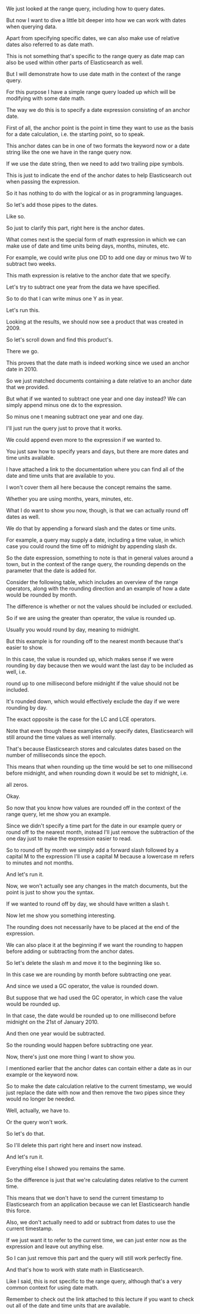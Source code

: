 We just looked at the range query, including how to query dates.

But now I want to dive a little bit deeper into how we can work with dates when querying data.

Apart from specifying specific dates, we can also make use of relative dates also referred to as date math.

This is not something that's specific to the range query as date map can also be used within other parts of Elasticsearch as well.

But I will demonstrate how to use date math in the context of the range query.

For this purpose I have a simple range query loaded up which will be modifying with some date math.

The way we do this is to specify a date expression consisting of an anchor date.

First of all, the anchor point is the point in time they want to use as the basis for a date calculation, i.e. the starting point, so to speak.

This anchor dates can be in one of two formats the keyword now or a date string like the one we have in the range query now.

If we use the date string, then we need to add two trailing pipe symbols.

This is just to indicate the end of the anchor dates to help Elasticsearch out when passing the expression.

So it has nothing to do with the logical or as in programming languages.

So let's add those pipes to the dates.

Like so.

So just to clarify this part, right here is the anchor dates.

What comes next is the special form of math expression in which we can make use of date and time units being days, months, minutes, etc.

For example, we could write plus one DD to add one day or minus two W to subtract two weeks.

This math expression is relative to the anchor date that we specify.

Let's try to subtract one year from the data we have specified.

So to do that I can write minus one Y as in year.

Let's run this.

Looking at the results, we should now see a product that was created in 2009.

So let's scroll down and find this product's.

There we go.

This proves that the date math is indeed working since we used an anchor date in 2010.

So we just matched documents containing a date relative to an anchor date that we provided.

But what if we wanted to subtract one year and one day instead? We can simply append minus one dx to the expression.

So minus one t meaning subtract one year and one day.

I'll just run the query just to prove that it works.

We could append even more to the expression if we wanted to.

You just saw how to specify years and days, but there are more dates and time units available.

I have attached a link to the documentation where you can find all of the date and time units that are available to you.

I won't cover them all here because the concept remains the same.

Whether you are using months, years, minutes, etc.

What I do want to show you now, though, is that we can actually round off dates as well.

We do that by appending a forward slash and the dates or time units.

For example, a query may supply a date, including a time value, in which case you could round the time off to midnight by appending slash dx.

So the date expression, something to note is that in general values around a town, but in the context of the range query, the rounding depends on the parameter that the date is added for.

Consider the following table, which includes an overview of the range operators, along with the rounding direction and an example of how a date would be rounded by month.

The difference is whether or not the values should be included or excluded.

So if we are using the greater than operator, the value is rounded up.

Usually you would round by day, meaning to midnight.

But this example is for rounding off to the nearest month because that's easier to show.

In this case, the value is rounded up, which makes sense if we were rounding by day because then we would want the last day to be included as well, i.e.

round up to one millisecond before midnight if the value should not be included.

It's rounded down, which would effectively exclude the day if we were rounding by day.

The exact opposite is the case for the LC and LCE operators.

Note that even though these examples only specify dates, Elasticsearch will still around the time values as well internally.

That's because Elasticsearch stores and calculates dates based on the number of milliseconds since the epoch.

This means that when rounding up the time would be set to one millisecond before midnight, and when rounding down it would be set to midnight, i.e.

all zeros.

Okay.

So now that you know how values are rounded off in the context of the range query, let me show you an example.

Since we didn't specify a time part for the date in our example query or round off to the nearest month, instead I'll just remove the subtraction of the one day just to make the expression easier to read.

So to round off by month we simply add a forward slash followed by a capital M to the expression I'll use a capital M because a lowercase m refers to minutes and not months.

And let's run it.

Now, we won't actually see any changes in the match documents, but the point is just to show you the syntax.

If we wanted to round off by day, we should have written a slash t.

Now let me show you something interesting.

The rounding does not necessarily have to be placed at the end of the expression.

We can also place it at the beginning if we want the rounding to happen before adding or subtracting from the anchor dates.

So let's delete the slash m and move it to the beginning like so.

In this case we are rounding by month before subtracting one year.

And since we used a GC operator, the value is rounded down.

But suppose that we had used the GC operator, in which case the value would be rounded up.

In that case, the date would be rounded up to one millisecond before midnight on the 21st of January 2010.

And then one year would be subtracted.

So the rounding would happen before subtracting one year.

Now, there's just one more thing I want to show you.

I mentioned earlier that the anchor dates can contain either a date as in our example or the keyword now.

So to make the date calculation relative to the current timestamp, we would just replace the date with now and then remove the two pipes since they would no longer be needed.

Well, actually, we have to.

Or the query won't work.

So let's do that.

So I'll delete this part right here and insert now instead.

And let's run it.

Everything else I showed you remains the same.

So the difference is just that we're calculating dates relative to the current time.

This means that we don't have to send the current timestamp to Elasticsearch from an application because we can let Elasticsearch handle this force.

Also, we don't actually need to add or subtract from dates to use the current timestamp.

If we just want it to refer to the current time, we can just enter now as the expression and leave out anything else.

So I can just remove this part and the query will still work perfectly fine.

And that's how to work with state math in Elasticsearch.

Like I said, this is not specific to the range query, although that's a very common context for using date math.

Remember to check out the link attached to this lecture if you want to check out all of the date and time units that are available.

